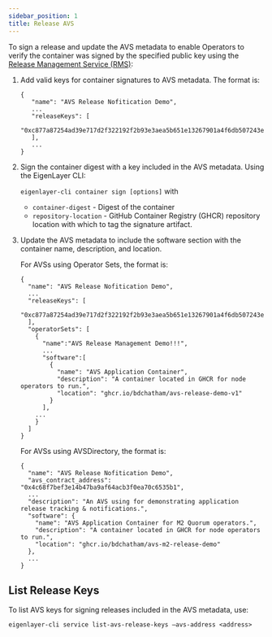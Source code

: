 ```yaml
---
sidebar_position: 1
title: Release AVS
---
```


To sign a release and update the AVS metadata to enable Operators to verify the container was signed by the specified public key
using the [Release Management Service (RMS)](../../Concepts/avs-release-management.md):

1. Add valid keys for container signatures to AVS metadata. The format is:

    ```
    {
       "name": "AVS Release Nofitication Demo",
       ...
       "releaseKeys": [
          "0xc877a87254ad39e717d2f322192f2b93e3aea5b651e13267901a4f6db507243e"
  	   ],
       ...
    }
   ```

2. Sign the container digest with a key included in the AVS metadata. Using the EigenLayer CLI: 

    `eigenlayer-cli container sign [options]` with
    * `container-digest` - Digest of the container
    * `repository-location` - GitHub Container Registry (GHCR) repository location with which to tag the signature artifact.

3. Update the AVS metadata to include the software section with the container name, description, and location.

    For AVSs using Operator Sets, the format is:

    ```
    {
      "name": "AVS Release Nofitication Demo",
      ...
      "releaseKeys": [
         "0xc877a87254ad39e717d2f322192f2b93e3aea5b651e13267901a4f6db507243e"
      ],
      "operatorSets": [
        {
          "name":"AVS Release Management Demo!!!",
          ...
          "software":[
            {
              "name": "AVS Application Container", 
              "description": "A container located in GHCR for node operators to run.",
              "location": "ghcr.io/bdchatham/avs-release-demo-v1"
            }
          ],
        ...
        }
      ]
    }
    ```

    For AVSs using AVSDirectory, the format is:

    ```
	{
      "name": "AVS Release Nofitication Demo",
      "avs_contract_address": "0x4c68f7bef3e14b47ba9af64acb3f0ea70c6535b1",
      ...
      "description": "An AVS using for demonstrating application release tracking & notifications.",
      "software": {
        "name": "AVS Application Container for M2 Quorum operators.",
        "description": "A container located in GHCR for node operators to run.",
        "location": "ghcr.io/bdchatham/avs-m2-release-demo"
      },
      ...
    }
   ```

## List Release Keys

To list AVS keys for signing releases included in the AVS metadata, use: 

`eigenlayer-cli service list-avs-release-keys –avs-address <address>`